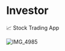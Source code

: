 # Investor
📈 Stock Trading App

![IMG_4985](https://user-images.githubusercontent.com/65310180/128633001-8aa45eee-bddf-4c28-adb9-8ff63fc60e42.gif)
